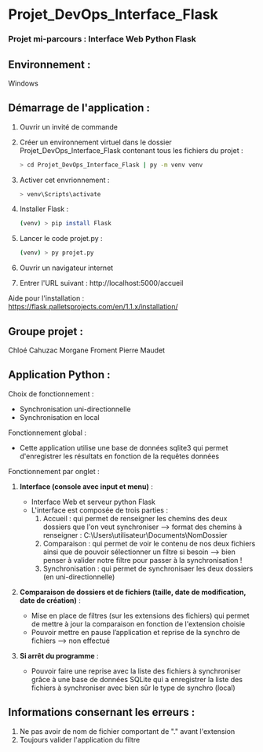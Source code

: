 # Projet_DevOps_Interface_Flask 

### Projet mi-parcours : Interface Web Python Flask

## Environnement :
Windows

## Démarrage de l'application :
1. Ouvrir un invité de commande
2. Créer un environnement virtuel dans le dossier Projet_DevOps_Interface_Flask contenant tous les fichiers du projet :
    ```bash
    > cd Projet_DevOps_Interface_Flask | py -m venv venv
    ```
3. Activer cet envrionnement :
    ```bash
    > venv\Scripts\activate
    ```
4. Installer Flask :
    ```bash
    (venv) > pip install Flask
    ```
5. Lancer le code projet.py :
    ```bash
    (venv) > py projet.py
    ```
6. Ouvrir un navigateur internet

7. Entrer l'URL suivant : http://localhost:5000/accueil

Aide pour l'installation : https://flask.palletsprojects.com/en/1.1.x/installation/

## Groupe projet :

Chloé Cahuzac
Morgane Froment
Pierre Maudet

## Application Python :

Choix de fonctionnement : 
- Synchronisation uni-directionnelle
- Synchronisation en local

Fonctionnement global :
- Cette application utilise une base de données sqlite3 qui permet d'enregistrer les résultats en fonction de la requêtes données

Fonctionnement par onglet :
1. **Interface (console avec input et menu)** :
    - Interface Web et serveur python Flask
    - L'interface est composée de trois parties :
        1. Accueil : qui permet de renseigner les chemins des deux dossiers que l'on veut synchroniser --> format des chemins à renseigner : C:\Users\utilisateur\Documents\NomDossier
        3. Comparaison : qui permet de voir le contenu de nos deux fichiers ainsi que de pouvoir sélectionner un filtre si besoin --> bien penser à valider notre filtre pour passer à la synchronisation !
        4. Synchronisation : qui permet de synchronisaer les deux dossiers (en uni-directionnelle)

2. **Comparaison de dossiers et de fichiers (taille, date de modification, date de création)** :
    - Mise en place de filtres (sur les extensions des fichiers) qui permet de mettre à jour la comparaison en fonction de l'extension choisie
    - Pouvoir mettre en pause l’application et reprise de la synchro de fichiers --> non effectué

3. **Si arrêt du programme** :
    - Pouvoir faire une reprise avec la liste des fichiers à synchroniser grâce à une base de données SQLite qui a enregistrer la liste des fichiers à synchroniser
      avec bien sûr le type de synchro (local)
     
## Informations consernant les erreurs :
1. Ne pas avoir de nom de fichier comportant de "." avant l'extension
2. Toujours valider l'application du filtre
